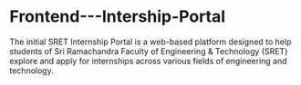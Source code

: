 # Frontend---Intership-Portal
The initial SRET Internship Portal is a web-based platform designed to help students of Sri Ramachandra Faculty of Engineering &amp; Technology (SRET) explore and apply for internships across various fields of engineering and technology. 
